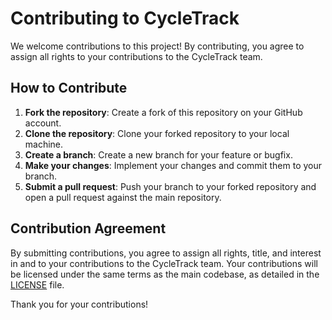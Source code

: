 # Contributing to CycleTrack

We welcome contributions to this project! By contributing, you agree to assign all rights to your contributions to 
the CycleTrack team.

## How to Contribute

1. **Fork the repository**: Create a fork of this repository on your GitHub account.
2. **Clone the repository**: Clone your forked repository to your local machine.
3. **Create a branch**: Create a new branch for your feature or bugfix.
4. **Make your changes**: Implement your changes and commit them to your branch.
5. **Submit a pull request**: Push your branch to your forked repository and open a pull request against the main repository.

## Contribution Agreement

By submitting contributions, you agree to assign all rights, title, and interest in and to your contributions to 
the CycleTrack team. Your contributions will be licensed under the same terms as the main codebase, as detailed in the 
[LICENSE](./LICENSE) file.

Thank you for your contributions!
